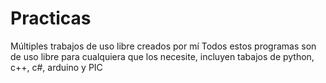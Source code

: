 # Practicas
Múltiples trabajos de uso libre creados por mí
Todos estos programas son de uso libre para cualquiera que los necesite, incluyen tabajos de python, c++, c#, arduino y PIC
